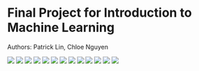 # Final Project for Introduction to Machine Learning
Authors: Patrick Lin, Chloe Nguyen

![](report/intro-ml-project-01.jpg?raw=true)
![](report/intro-ml-project-02.jpg?raw=true)
![](report/intro-ml-project-03.jpg?raw=true)
![](report/intro-ml-project-04.jpg?raw=true)
![](report/intro-ml-project-05.jpg?raw=true)
![](report/intro-ml-project-06.jpg?raw=true)
![](report/intro-ml-project-07.jpg?raw=true)
![](report/intro-ml-project-08.jpg?raw=true)
![](report/intro-ml-project-09.jpg?raw=true)
![](report/intro-ml-project-10.jpg?raw=true)
![](report/intro-ml-project-11.jpg?raw=true)
![](report/intro-ml-project-12.jpg?raw=true)
![](report/intro-ml-project-13.jpg?raw=true)
